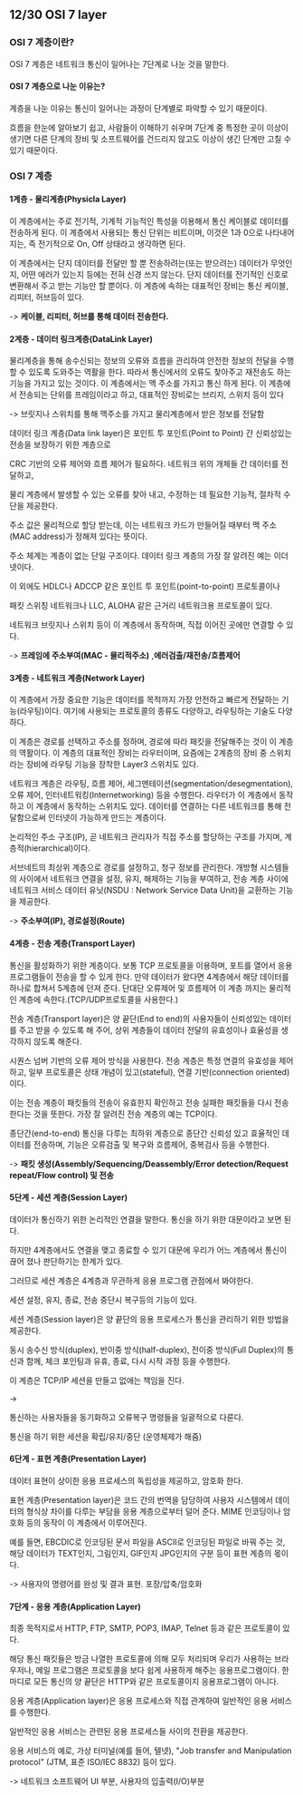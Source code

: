 ## 12/30 OSI 7 layer

### OSI 7 계층이란?

OSI 7 계층은 네트워크 통신이 일어나는 7단계로 나눈 것을 말한다.



#### OSI 7 계층으로 나눈 이유는?

계층을 나눈 이유는 통신이 일어나는 과정이 단계별로 파악할 수 있기 때문이다.

흐름을 한눈에 알아보기 쉽고, 사람들이 이해하기 쉬우며 7단계 중 특정한 곳이 이상이 생기면 다른 단계의 장비 및 소프트웨어를 건드리지 않고도 이상이 생긴 단계만 고칠 수 있기 때문이다.



### OSI 7 계층

#### 1계층 - 물리계층(Physicla Layer)

이 계층에서는 주로 전기적, 기계적 기능적인 특성을 이용해서 통신 케이블로 데이터를 전송하게 된다. 이 계층에서 사용되는 통신 단위는 비트이며, 이것은 1과 0으로 나타내어지는, 즉 전기적으로 On, Off 상태라고 생각하면 된다.

이 계층에서는 단지 데이터를 전달만 할 뿐 전송하려는(또는 받으려는) 데이터가 무엇인지, 어떤 에러가 있는지 등에는 전혀 신경 쓰지 않는다. 단지 데이터를 전기적인 신호로 변환해서 주고 받는 기능만 할 뿐이다. 이 계층에 속하는 대표적인 장비는 통신 케이블, 리피터, 허브등이 있다.



-> **케이블, 리피터, 허브를 통해 데이터 전송한다.**



#### 2계층 - 데이터 링크계층(DataLink Layer)

물리계층을 통해 송수신되는 정보의 오류와 흐름을 관리하여 안전한 정보의 전달을 수행 할 수 있도록 도와주는 역활을 한다. 따라서 통신에서의 오류도 찾아주고 재전송도 하는 기능을 가지고 있는 것이다. 이 계층에서는 맥 주소를 가지고 통신 하게 된다. 이 계층에서 전송되는 단위를 프레임이라고 하고, 대표적인 장비로는 브리지, 스위치 등이 있다

-> 브릿지나 스위치를 통해 맥주소를 가지고 물리계층에서 받은 정보를 전달함

데이터 링크 계층(Data link layer)은 포인트 투 포인트(Point to Point) 간 신뢰성있는 전송을 보장하기 위한 계층으로

CRC 기반의 오류 제어와 흐름 제어가 필요하다. 네트워크 위의 개체들 간 데이터를 전달하고, 

물리 계층에서 발생할 수 있는 오류를 찾아 내고, 수정하는 데 필요한 기능적, 절차적 수단을 제공한다. 

주소 값은 물리적으로 할당 받는데, 이는 네트워크 카드가 만들어질 때부터 맥 주소(MAC address)가 정해져 있다는 뜻이다. 

주소 체계는 계층이 없는 단일 구조이다. 데이터 링크 계층의 가장 잘 알려진 예는 이더넷이다. 

이 외에도 HDLC나 ADCCP 같은 포인트 투 포인트(point-to-point) 프로토콜이나 

패킷 스위칭 네트워크나 LLC, ALOHA 같은 근거리 네트워크용 프로토콜이 있다. 

네트워크 브릿지나 스위치 등이 이 계층에서 동작하며, 직접 이어진 곳에만 연결할 수 있다.



-> **프레임에 주소부여(MAC - 물리적주소)** ,**에러검출/재전송/흐름제어**



#### 3계층 - 네트워크 계층(Network Layer)

이 계층에서 가장 중요한 기능은 데이터를 목적까지 가장 안전하고 빠르게 전달하는 기능(라우팅)이다. 여기에 사용되는 프로토콜의 종류도 다양하고, 라우팅하는 기술도 다양하다.

이 계층은 경로를 선택하고 주소를 정하며, 경로에 따라 패킷을 전달해주는 것이 이 계층의 역활이다. 이 계층의 대표적인 장비는 라우터이며, 요즘에는 2계층의 장비 중 스위치라는 장비에 라우팅 기능을 장착한 Layer3 스위치도 있다.

네트워크 계층은 라우팅, 흐름 제어, 세그멘테이션(segmentation/desegmentation), 오류 제어, 인터네트워킹(Internetworking) 등을 수행한다. 라우터가 이 계층에서 동작하고 이 계층에서 동작하는 스위치도 있다. 데이터를 연결하는 다른 네트워크를 통해 전달함으로써 인터넷이 가능하게 만드는 계층이다. 

논리적인 주소 구조(IP), 곧 네트워크 관리자가 직접 주소를 할당하는 구조를 가지며, 계층적(hierarchical)이다.

서브네트의 최상위 계층으로 경로를 설정하고, 청구 정보를 관리한다. 개방형 시스템들의 사이에서 네트워크 연결을 설정, 유지, 해제하는 기능을 부여하고, 전송 계층 사이에 네트워크 서비스 데이터 유닛(NSDU : Network Service Data Unit)을 교환하는 기능을 제공한다.



-> **주소부여(IP), 경로설정(Route)**



#### 4계층 - 전송 계층(Transport Layer)

통신을 활성화하기 위한 계층이다. 보통 TCP 프로토콜을 이용하며, 포트를 열어서 응용프로그램들이 전송을 할 수 있게 한다. 만약 데이터가 왔다면 4계층에서 해당 데이터를 하나로 합쳐서 5계층에 던져 준다.  단대단 오류제어 및 흐름제어 이 계층 까지는 물리적인 계층에 속한다.(TCP/UDP프로토콜을 사용한다.)

전송 계층(Transport layer)은 양 끝단(End to end)의 사용자들이 신뢰성있는 데이터를 주고 받을 수 있도록 해 주어,  상위 계층들이 데이터 전달의 유효성이나 효율성을 생각하지 않도록 해준다. 

시퀀스 넘버 기반의 오류 제어 방식을 사용한다. 전송 계층은 특정 연결의 유효성을 제어하고, 일부 프로토콜은 상태 개념이 있고(stateful), 연결 기반(connection oriented)이다. 

이는 전송 계층이 패킷들의 전송이 유효한지 확인하고 전송 실패한 패킷들을 다시 전송한다는 것을 뜻한다.  가장 잘 알려진 전송 계층의 예는 TCP이다.

종단간(end-to-end) 통신을 다루는 최하위 계층으로 종단간 신뢰성 있고 효율적인 데이터를 전송하며,  기능은 오류검출 및 복구와 흐름제어, 중복검사 등을 수행한다.



-> **패킷 생성(Assembly/Sequencing/Deassembly/Error detection/Request repeat/Flow control) 및 전송**



#### 5단계 - 세션 계층(Session Layer)

데이터가 통신하기 위한 논리적인 연결을 말한다. 통신을 하기 위한 대문이라고 보면 된다.

하지만 4계층에서도 연결을 맺고 종료할 수 있기 대문에 우리가 어느 계층에서 통신이 끊어 졌나 판단하기는 한계가 있다. 

그러므로 세션 계층은 4계층과 무관하게 응용 프로그램 관점에서 봐야한다.

세션 설정, 유지, 종료, 전송 중단시 복구등의 기능이 있다.

세션 계층(Session layer)은 양 끝단의 응용 프로세스가 통신을 관리하기 위한 방법을 제공한다. 

동시 송수신 방식(duplex), 반이중 방식(half-duplex), 전이중 방식(Full Duplex)의 통신과 함께, 체크 포인팅과 유휴, 종료, 다시 시작 과정 등을 수행한다. 

이 계층은 TCP/IP 세션을 만들고 없애는 책임을 진다.

-> 

통신하는 사용자들을 동기화하고 오류복구 명령들을 일괄적으로 다룬다.  

통신을 하기 위한 세션을 확립/유지/중단 (운영체제가 해줌)



#### 6단계 - 표현 계층(Presentation Layer)

데이터 표현이 상이한 응용 프로세스의 독립성을 제공하고, 암호화 한다.

표현 계층(Presentation layer)은 코드 간의 번역을 담당하여 사용자 시스템에서 데이터의 형식상 차이를 다루는 부담을 응용 계층으로부터 덜어 준다. MIME 인코딩이나 암호화 등의 동작이 이 계층에서 이루어진다. 

예를 들면, EBCDIC로 인코딩된 문서 파일을 ASCII로 인코딩된 파일로 바꿔 주는 것,  해당 데이터가 TEXT인지, 그림인지, GIF인지 JPG인지의 구분 등이 표현 계층의 몫이다.

-> 사용자의 명령어를 완성 및 결과 표현. 포장/압축/암호화



#### 7단계 - 응용 계층(Application Layer)

최종 목적지로서 HTTP, FTP, SMTP, POP3, IMAP, Telnet 등과 같은 프로토콜이 있다. 

해당 통신 패킷들은 방금 나열한 프로토콜에 의해 모두 처리되며 우리가 사용하는 브라우저나, 메일 프로그램은 프로토콜을 보다 쉽게 사용하게 해주는 응용프로그램이다. 한마디로 모든 통신의 양 끝단은 HTTP와 같은 프로토콜이지 응용프로그램이 아니다.

응용 계층(Application layer)은 응용 프로세스와 직접 관계하여 일반적인 응용 서비스를 수행한다. 

일반적인 응용 서비스는 관련된 응용 프로세스들 사이의 전환을 제공한다. 

응용 서비스의 예로, 가상 터미널(예를 들어, 텔넷), "Job transfer and Manipulation protocol" (JTM, 표준 ISO/IEC 8832) 등이 있다.



-> 네트워크 소프트웨어 UI 부분, 사용자의 입출력(I/O)부분
